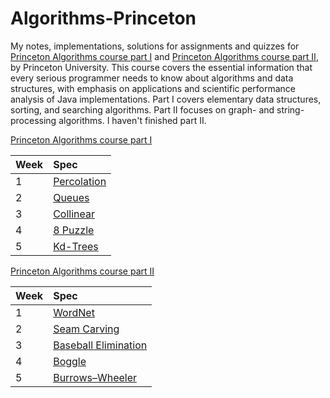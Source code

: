 # Algorithms-Princeton
My notes, implementations, solutions for assignments and quizzes for [Princeton Algorithms course part I][1] and [Princeton Algorithms course part II][2], by Princeton University.
This course covers the essential information that every serious programmer needs to know about algorithms and data structures, with emphasis on applications and scientific performance analysis of Java implementations. Part I covers elementary data structures, sorting, and searching algorithms. Part II focuses on graph- and string-processing algorithms. I haven't finished part II.

[Princeton Algorithms course part I][1]

Week | Spec 
:--- | :---
1 | [Percolation][s1]
2 | [Queues][s2]
3 | [Collinear][s3]
4 | [8 Puzzle][s4]
5 | [Kd-Trees][s5]

[1]: https://www.coursera.org/learn/introduction-to-algorithms
[s1]: http://coursera.cs.princeton.edu/algs4/assignments/percolation.html
[s2]: http://coursera.cs.princeton.edu/algs4/assignments/queues.html
[s3]: http://coursera.cs.princeton.edu/algs4/assignments/collinear.html
[s4]: http://coursera.cs.princeton.edu/algs4/assignments/8puzzle.html
[s5]: http://coursera.cs.princeton.edu/algs4/assignments/kdtree.html

[Princeton Algorithms course part II][2]

Week | Spec 
:--- | :---
1 | [WordNet][s6]
2 | [Seam Carving][s7]
3 | [Baseball Elimination][s8]
4 | [Boggle][s9]
5 | [Burrows–Wheeler][s10]

[2]: https://www.coursera.org/learn/algorithms-part2
[s6]: https://coursera.cs.princeton.edu/algs4/assignments/wordnet/specification.php
[s7]: https://coursera.cs.princeton.edu/algs4/assignments/seam/specification.php
[s8]: https://coursera.cs.princeton.edu/algs4/assignments/baseball/specification.php
[s9]: https://coursera.cs.princeton.edu/algs4/assignments/boggle/specification.php
[s10]: https://coursera.cs.princeton.edu/algs4/assignments/burrows/specification.php
